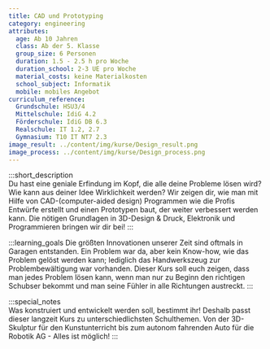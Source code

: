 ```yaml
---
title: CAD und Prototyping
category: engineering
attributes:
  age: Ab 10 Jahren
  class: Ab der 5. Klasse
  group_size: 6 Personen
  duration: 1.5 - 2.5 h pro Woche
  duration_school: 2-3 UE pro Woche
  material_costs: keine Materialkosten
  school_subject: Informatik
  mobile: mobiles Angebot
curriculum_reference:
  Grundschule: HSU3/4  
  Mittelschule: IdiG 4.2
  Förderschule: IdiG DB 6.3   
  Realschule: IT 1.2, 2.7
  Gymnasium: T10 IT NT7 2.3
image_result: ../content/img/kurse/Design_result.png
image_process: ../content/img/kurse/Design_process.png
---
```

:::short_description  
Du hast eine geniale Erfindung im Kopf, die alle deine Probleme lösen wird? Wie kann aus deiner Idee Wirklichkeit werden? Wir zeigen dir, wie man mit Hilfe von CAD-(computer-aided design) Programmen wie die Profis Entwürfe erstellt und einen Prototypen baut, der weiter verbessert werden kann. Die nötigen Grundlagen in 3D-Design & Druck, Elektronik und Programmieren bringen wir dir bei!
:::

:::learning_goals
Die größten Innovationen unserer Zeit sind oftmals in Garagen entstanden. Ein Problem war da, aber kein Know-how, wie das Problem gelöst werden kann; lediglich das Handwerkszeug zur Problembewältigung war vorhanden. Dieser Kurs soll euch zeigen, dass man jedes Problem lösen kann, wenn man nur zu Beginn den richtigen Schubser bekommt und man seine Fühler in alle Richtungen austreckt.
:::

:::special_notes  
Was konstruiert und entwickelt werden soll, bestimmt ihr! Deshalb passt dieser langzeit Kurs zu unterschiedlichsten Schulthemen. Von der 3D-Skulptur für den Kunstunterricht bis zum autonom fahrenden Auto für die Robotik AG -  Alles ist möglich!
:::
